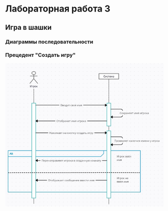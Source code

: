 # Лабораторная работа 3
## Игра в шашки

### Диаграммы последовательности

### Прецедент "Создать игру"

![alt text](<./3.1.jpg>)
